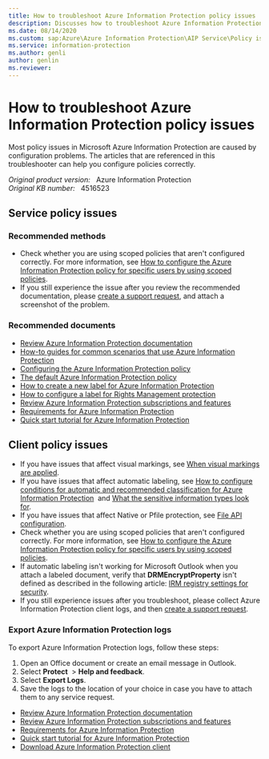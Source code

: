 ```yaml
---
title: How to troubleshoot Azure Information Protection policy issues
description: Discusses how to troubleshoot Azure Information Protection policy issues.
ms.date: 08/14/2020
ms.custom: sap:Azure\Azure Information Protection\AIP Service\Policy issues
ms.service: information-protection
ms.author: genli
author: genlin
ms.reviewer: 
---
```

# How to troubleshoot Azure Information Protection policy issues

Most policy issues in Microsoft Azure Information Protection are caused by configuration problems. The articles that are referenced in this troubleshooter can help you configure policies correctly.

_Original product version:_ &nbsp; Azure Information Protection  
_Original KB number:_ &nbsp; 4516523

## Service policy issues

### Recommended methods

- Check whether you are using scoped policies that aren't configured correctly. For more information, see [How to configure the Azure Information Protection policy for specific users by using scoped policies](/azure/information-protection/configure-policy-scope).
- If you still experience the issue after you review the recommended documentation, please [create a support request](https://ms.portal.azure.com/#blade/Microsoft_Azure_Support/HelpAndSupportBlade/newsupportrequest), and attach a screenshot of the problem.

### Recommended documents

- [Review Azure Information Protection documentation](/azure/information-protection/what-is-information-protection)
- [How-to guides for common scenarios that use Azure Information Protection](/azure/information-protection/how-to-guides)
- [Configuring the Azure Information Protection policy](/azure/information-protection/deploy-use/configure-policy)
- [The default Azure Information Protection policy](/azure/information-protection/deploy-use/configure-policy-default)
- [How to create a new label for Azure Information Protection](/azure/information-protection/deploy-use/configure-policy-new-label)
- [How to configure a label for Rights Management protection](/azure/information-protection/deploy-use/configure-policy-protection)
- [Review Azure Information Protection subscriptions and features](https://azure.microsoft.com/services/information-protection/)
- [Requirements for Azure Information Protection](/azure/information-protection/get-started/requirements)
- [Quick start tutorial for Azure Information Protection](/azure/information-protection/get-started/infoprotect-quick-start-tutorial)

## Client policy issues

- If you have issues that affect visual markings, see [When visual markings are applied](/azure/information-protection/configure-policy-markings#when-visual-markings-are-applied).
- If you have issues that affect automatic labeling, see [How to configure conditions for automatic and recommended classification for Azure Information Protection](/azure/information-protection/configure-policy-classification)  and [What the sensitive information types look for](/office365/securitycompliance/what-the-sensitive-information-types-look-for).
- If you have issues that affect Native or Pfile protection, see [File API configuration](/azure/information-protection/develop/file-api-configuration).
- Check whether you are using scoped policies that aren't configured correctly. For more information, see [How to configure the Azure Information Protection policy for specific users by using scoped policies](/azure/information-protection/configure-policy-scope).
- If automatic labeling isn't working for Microsoft Outlook when you attach a labeled document, verify that **DRMEncryptProperty** isn't defined as described in the following article: [IRM registry settings for security](/deployoffice/security/protect-sensitive-messages-and-documents-by-using-irm-in-office#office-2016-irm-registry-key-options).
- If you still experience issues after you troubleshoot, please collect Azure Information Protection client logs, and then [create a support request](https://go.microsoft.com/fwlink/?linkid=2083458).

### Export Azure Information Protection logs

To export Azure Information Protection logs, follow these steps:

1. Open an Office document or create an email message in Outlook.
2. Select **Protect**  > **Help and feedback**.
3. Select **Export Logs**.
4. Save the logs to the location of your choice in case you have to attach them to any service request.

- [Review Azure Information Protection documentation](/azure/information-protection/what-is-information-protection)
- [Review Azure Information Protection subscriptions and features](https://azure.microsoft.com/services/information-protection/)
- [Requirements for Azure Information Protection](/azure/information-protection/get-started/requirements)
- [Quick start tutorial for Azure Information Protection](/azure/information-protection/get-started/infoprotect-quick-start-tutorial)
- [Download Azure Information Protection client](https://www.microsoft.com/download/details.aspx?id=53018)

